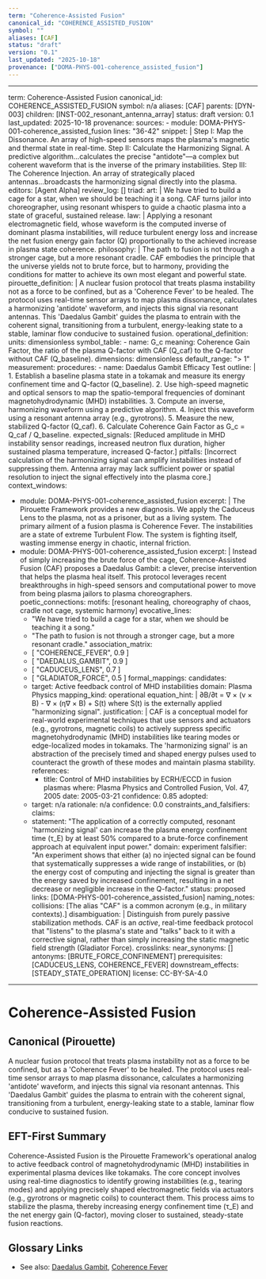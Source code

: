 ```yaml
---
term: "Coherence-Assisted Fusion"
canonical_id: "COHERENCE_ASSISTED_FUSION"
symbol: ""
aliases: [CAF]
status: "draft"
version: "0.1"
last_updated: "2025-10-18"
provenance: ["DOMA-PHYS-001-coherence_assisted_fusion"]
---
```


---
term: Coherence-Assisted Fusion
canonical_id: COHERENCE_ASSISTED_FUSION
symbol: n/a
aliases: [CAF]
parents: [DYN-003]
children: [INST-002_resonant_antenna_array]
status: draft
version: 0.1
last_updated: 2025-10-18
provenance:
  sources:
    - module: DOMA-PHYS-001-coherence_assisted_fusion
      lines: "36-42"
      snippet: |
        Step I: Map the Dissonance. An array of high-speed sensors maps the plasma's magnetic and thermal state in real-time.
        Step II: Calculate the Harmonizing Signal. A predictive algorithm...calculates the precise "antidote"—a complex but coherent waveform that is the inverse of the primary instabilities.
        Step III: The Coherence Injection. An array of strategically placed antennas...broadcasts the harmonizing signal directly into the plasma.
  editors: [Agent Alpha]
  review_log: []
triad:
  art: |
    We have tried to build a cage for a star, when we should be teaching it a song. CAF turns jailor into choreographer, using resonant whispers to guide a chaotic plasma into a state of graceful, sustained release.
  law: |
    Applying a resonant electromagnetic field, whose waveform is the computed inverse of dominant plasma instabilities, will reduce turbulent energy loss and increase the net fusion energy gain factor (Q) proportionally to the achieved increase in plasma state coherence.
  philosophy: |
    The path to fusion is not through a stronger cage, but a more resonant cradle. CAF embodies the principle that the universe yields not to brute force, but to harmony, providing the conditions for matter to achieve its own most elegant and powerful state.
pirouette_definition: |
  A nuclear fusion protocol that treats plasma instability not as a force to be confined, but as a 'Coherence Fever' to be healed. The protocol uses real-time sensor arrays to map plasma dissonance, calculates a harmonizing 'antidote' waveform, and injects this signal via resonant antennas. This 'Daedalus Gambit' guides the plasma to entrain with the coherent signal, transitioning from a turbulent, energy-leaking state to a stable, laminar flow conducive to sustained fusion.
operational_definition:
  units: dimensionless
  symbol_table:
    - name: G_c
      meaning: Coherence Gain Factor, the ratio of the plasma Q-factor with CAF (Q_caf) to the Q-factor without CAF (Q_baseline).
      dimensions: dimensionless
      default_range: "> 1"
  measurement:
    procedures:
      - name: Daedalus Gambit Efficacy Test
        outline: |
          1. Establish a baseline plasma state in a tokamak and measure its energy confinement time and Q-factor (Q_baseline).
          2. Use high-speed magnetic and optical sensors to map the spatio-temporal frequencies of dominant magnetohydrodynamic (MHD) instabilities.
          3. Compute an inverse, harmonizing waveform using a predictive algorithm.
          4. Inject this waveform using a resonant antenna array (e.g., gyrotrons).
          5. Measure the new, stabilized Q-factor (Q_caf).
          6. Calculate Coherence Gain Factor as G_c = Q_caf / Q_baseline.
        expected_signals: [Reduced amplitude in MHD instability sensor readings, increased neutron flux duration, higher sustained plasma temperature, increased Q-factor.]
        pitfalls: [Incorrect calculation of the harmonizing signal can amplify instabilities instead of suppressing them. Antenna array may lack sufficient power or spatial resolution to inject the signal effectively into the plasma core.]
context_windows:
  - module: DOMA-PHYS-001-coherence_assisted_fusion
    excerpt: |
      The Pirouette Framework provides a new diagnosis. We apply the Caduceus Lens to the plasma, not as a prisoner, but as a living system. The primary ailment of a fusion plasma is Coherence Fever. The instabilities are a state of extreme Turbulent Flow. The system is fighting itself, wasting immense energy in chaotic, internal friction.
  - module: DOMA-PHYS-001-coherence_assisted_fusion
    excerpt: |
      Instead of simply increasing the brute force of the cage, Coherence-Assisted Fusion (CAF) proposes a Daedalus Gambit: a clever, precise intervention that helps the plasma heal itself. This protocol leverages recent breakthroughs in high-speed sensors and computational power to move from being plasma jailors to plasma choreographers.
poetic_connections:
  motifs: [resonant healing, choreography of chaos, cradle not cage, systemic harmony]
  evocative_lines:
    - "We have tried to build a cage for a star, when we should be teaching it a song."
    - "The path to fusion is not through a stronger cage, but a more resonant cradle."
  association_matrix:
    - [ "COHERENCE_FEVER", 0.9 ]
    - [ "DAEDALUS_GAMBIT", 0.9 ]
    - [ "CADUCEUS_LENS", 0.7 ]
    - [ "GLADIATOR_FORCE", 0.5 ]
formal_mappings:
  candidates:
    - target: Active feedback control of MHD instabilities
      domain: Plasma Physics
      mapping_kind: operational
      equation_hint: |
        ∂B/∂t = ∇ × (v × B) - ∇ × (η∇ × B) + S(t)
        where S(t) is the externally applied "harmonizing signal".
      justification: |
        CAF is a conceptual model for real-world experimental techniques that use sensors and actuators (e.g., gyrotrons, magnetic coils) to actively suppress specific magnetohydrodynamic (MHD) instabilities like tearing modes or edge-localized modes in tokamaks. The 'harmonizing signal' is an abstraction of the precisely timed and shaped energy pulses used to counteract the growth of these modes and maintain plasma stability.
      references:
        - title: Control of MHD instabilities by ECRH/ECCD in fusion plasmas
          where: Plasma Physics and Controlled Fusion, Vol. 47, 2005
          date: 2005-03-21
      confidence: 0.85
  adopted:
    - target: n/a
      rationale: n/a
      confidence: 0.0
constraints_and_falsifiers:
  claims:
    - statement: "The application of a correctly computed, resonant 'harmonizing signal' can increase the plasma energy confinement time (τ_E) by at least 50% compared to a brute-force confinement approach at equivalent input power."
      domain: experiment
      falsifier: "An experiment shows that either (a) no injected signal can be found that systematically suppresses a wide range of instabilities, or (b) the energy cost of computing and injecting the signal is greater than the energy saved by increased confinement, resulting in a net decrease or negligible increase in the Q-factor."
      status: proposed
      links: [DOMA-PHYS-001-coherence_assisted_fusion]
naming_notes:
  collisions: [The alias "CAF" is a common acronym (e.g., in military contexts).]
  disambiguation: |
    Distinguish from purely passive stabilization methods. CAF is an *active*, real-time feedback protocol that "listens" to the plasma's state and "talks" back to it with a corrective signal, rather than simply increasing the static magnetic field strength (Gladiator Force).
crosslinks:
  near_synonyms: []
  antonyms: [BRUTE_FORCE_CONFINEMENT]
  prerequisites: [CADUCEUS_LENS, COHERENCE_FEVER]
  downstream_effects: [STEADY_STATE_OPERATION]
license: CC-BY-SA-4.0
---

# Coherence-Assisted Fusion

## Canonical (Pirouette)
A nuclear fusion protocol that treats plasma instability not as a force to be confined, but as a 'Coherence Fever' to be healed. The protocol uses real-time sensor arrays to map plasma dissonance, calculates a harmonizing 'antidote' waveform, and injects this signal via resonant antennas. This 'Daedalus Gambit' guides the plasma to entrain with the coherent signal, transitioning from a turbulent, energy-leaking state to a stable, laminar flow conducive to sustained fusion.

## EFT-First Summary
Coherence-Assisted Fusion is the Pirouette Framework's operational analog to active feedback control of magnetohydrodynamic (MHD) instabilities in experimental plasma devices like tokamaks. The core concept involves using real-time diagnostics to identify growing instabilities (e.g., tearing modes) and applying precisely shaped electromagnetic fields via actuators (e.g., gyrotrons or magnetic coils) to counteract them. This process aims to stabilize the plasma, thereby increasing energy confinement time (τ_E) and the net energy gain (Q-factor), moving closer to sustained, steady-state fusion reactions.

## Glossary Links
- See also: [Daedalus Gambit]({term}), [Coherence Fever]({term})